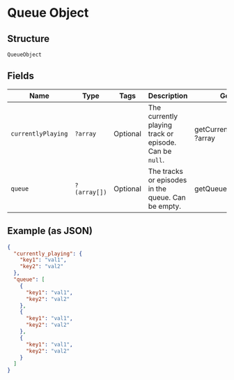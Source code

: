 
# Queue Object

## Structure

`QueueObject`

## Fields

| Name | Type | Tags | Description | Getter | Setter |
|  --- | --- | --- | --- | --- | --- |
| `currentlyPlaying` | `?array` | Optional | The currently playing track or episode. Can be `null`. | getCurrentlyPlaying(): ?array | setCurrentlyPlaying(?array currentlyPlaying): void |
| `queue` | `?(array[])` | Optional | The tracks or episodes in the queue. Can be empty. | getQueue(): ?array | setQueue(?array queue): void |

## Example (as JSON)

```json
{
  "currently_playing": {
    "key1": "val1",
    "key2": "val2"
  },
  "queue": [
    {
      "key1": "val1",
      "key2": "val2"
    },
    {
      "key1": "val1",
      "key2": "val2"
    },
    {
      "key1": "val1",
      "key2": "val2"
    }
  ]
}
```

